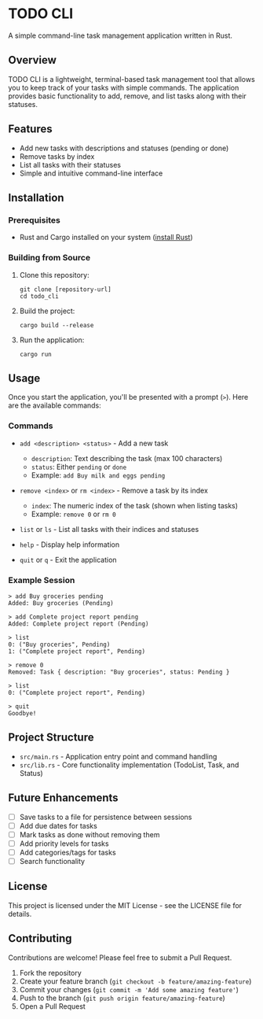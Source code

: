 # TODO CLI

A simple command-line task management application written in Rust.

## Overview

TODO CLI is a lightweight, terminal-based task management tool that allows you to keep track of your tasks with simple
commands. The application provides basic functionality to add, remove, and list tasks along with their statuses.

## Features

- Add new tasks with descriptions and statuses (pending or done)
- Remove tasks by index
- List all tasks with their statuses
- Simple and intuitive command-line interface

## Installation

### Prerequisites

- Rust and Cargo installed on your system ([install Rust](https://www.rust-lang.org/tools/install))

### Building from Source

1. Clone this repository:
   ```
   git clone [repository-url]
   cd todo_cli
   ```

2. Build the project:
   ```
   cargo build --release
   ```

3. Run the application:
   ```
   cargo run
   ```

## Usage

Once you start the application, you'll be presented with a prompt (`>`). Here are the available commands:

### Commands

- `add <description> <status>` - Add a new task
    - `description`: Text describing the task (max 100 characters)
    - `status`: Either `pending` or `done`
    - Example: `add Buy milk and eggs pending`

- `remove <index>` or `rm <index>` - Remove a task by its index
    - `index`: The numeric index of the task (shown when listing tasks)
    - Example: `remove 0` or `rm 0`

- `list` or `ls` - List all tasks with their indices and statuses

- `help` - Display help information

- `quit` or `q` - Exit the application

### Example Session

```
> add Buy groceries pending
Added: Buy groceries (Pending)

> add Complete project report pending
Added: Complete project report (Pending)

> list
0: ("Buy groceries", Pending)
1: ("Complete project report", Pending)

> remove 0
Removed: Task { description: "Buy groceries", status: Pending }

> list
0: ("Complete project report", Pending)

> quit
Goodbye!
```

## Project Structure

- `src/main.rs` - Application entry point and command handling
- `src/lib.rs` - Core functionality implementation (TodoList, Task, and Status)

## Future Enhancements

- [ ] Save tasks to a file for persistence between sessions
- [ ] Add due dates for tasks
- [ ] Mark tasks as done without removing them
- [ ] Add priority levels for tasks
- [ ] Add categories/tags for tasks
- [ ] Search functionality

## License

This project is licensed under the MIT License - see the LICENSE file for details.

## Contributing

Contributions are welcome! Please feel free to submit a Pull Request.

1. Fork the repository
2. Create your feature branch (`git checkout -b feature/amazing-feature`)
3. Commit your changes (`git commit -m 'Add some amazing feature'`)
4. Push to the branch (`git push origin feature/amazing-feature`)
5. Open a Pull Request
